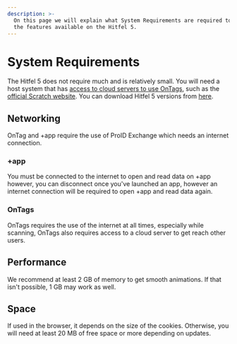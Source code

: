 ```yaml
---
description: >-
  On this page we will explain what System Requirements are required to access
  the features available on the Hitfel 5.
---
```


# System Requirements

The Hitfel 5 does not require much and is relatively small. You will need a host system that has [access to cloud servers to use OnTags](system-requirements.md#ontags), such as the [official Scratch website](https://scratch.mit.edu/projects/855386440/). You can download Hitfel 5 versions from [here](https://github.com/ProID-Corporation/Hitfel-5).

## Networking

OnTag and +app require the use of ProID Exchange which needs an internet connection.

### +app

You must be connected to the internet to open and read data on +app however, you can disconnect once you've launched an app, however an internet connection will be required to open +app and read data again.

### OnTags

OnTags requires the use of the internet at all times, especially while scanning, OnTags also requires access to a cloud server to get reach other users.

## Performance

We recommend at least 2 GB of memory to get smooth animations. If that isn't possible, 1 GB may work as well.

## Space

If used in the browser, it depends on the size of the cookies. Otherwise, you will need at least 20 MB of free space or more depending on updates.
